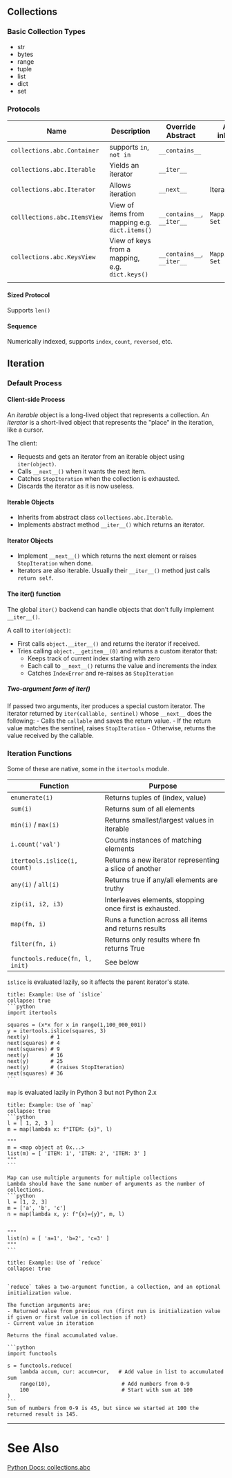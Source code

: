 
```toc

```

## Collections

### Basic Collection Types
* str
* bytes
* range
* tuple
* list
* dict
* set

### Protocols
| Name                         | Description                                     | Override Abstract          | Also inherits        |
| ---------------------------- | ----------------------------------------------- | -------------------------- | -------------------- |
| `collections.abc.Container`  | supports `in`, `not in`                         | `__contains__`             |                      |
| `collections.abc.Iterable`   | Yields an iterator                              | `__iter__`                 |                      |
| `collections.abc.Iterator`   | Allows iteration                                | `__next__`                 | Iterable             |
| `colllections.abc.ItemsView` | View of items from mapping e.g. `dict.items()`  | `__contains__`, `__iter__` | `MappingView`, `Set` |
| `collections.abc.KeysView`   | View of keys from a mapping, e.g. `dict.keys()` | `__contains__`, `__iter__` | `MappingView`, `Set` |
|                              |                                                 |                            |                      |


#### Sized Protocol
Supports `len()`

#### Sequence
Numerically indexed, supports `index`, `count`, `reversed`, etc.


## Iteration
### Default Process

#### Client-side Process
An *iterable* object is a long-lived object that represents a collection.
An *iterator* is a short-lived object that represents the "place" in the iteration, like a cursor.

The client:
- Requests and gets an iterator from an iterable object using `iter(object)`.
- Calls `__next__()` when it wants the next item.
- Catches `StopIteration` when the collection is exhausted.
- Discards the iterator as it is now useless.


#### Iterable Objects
- Inherits from abstract class `collections.abc.Iterable`.
- Implements abstract method `__iter__()` which returns an iterator.

#### Iterator Objects
- Implement `__next__()` which returns the next element or raises `StopIteration` when done.
- Iterators are also iterable. Usually their `__iter__()` method just calls `return self`.

#### The iter() function
The global `iter()` backend can handle objects that don't fully implement `__iter__()`.

A call to `iter(object)`:
- First calls `object.__iter__()` and returns the iterator if received.
- Tries calling `object.__getitem__(0)` and returns a custom iterator that:
	- Keeps track of current index starting with zero
	- Each call to `__next__()` returns the value and increments the index
	- Catches `IndexError` and re-raises as `StopIteration`

##### Two-argument form of iter()
If passed two arguments, iter produces a special custom iterator.
The iterator returned by `iter(callable, sentinel)` whose `__next__` does the following:
	- Calls the `callable` and saves the return value.
	- If the return value matches the sentinel, raises `StopIteration`
	- Otherwise, returns the value received by the callable.

### Iteration Functions
Some of these are native, some in the `itertools` module.

| Function                        | Purpose                                                 |
| ------------------------------- | ------------------------------------------------------- |
| `enumerate(i)`                  | Returns tuples of (index, value)                        |
| `sum(i)`                        | Returns sum of all elements                             |
| `min(i)` / `max(i)`             | Returns smallest/largest values in iterable             |
| `i.count('val')`                | Counts instances of matching elements                   |
| `itertools.islice(i, count)`    | Returns a new iterator representing a slice of another  |
| `any(i)` / `all(i)`             | Returns true if any/all elements are truthy             |
| `zip(i1, i2, i3)`               | Interleaves elements, stopping once first is exhausted. |
| `map(fn, i)`                    | Runs a function across all items and returns results    |
| `filter(fn, i)`                 | Returns only results where fn returns True              |
| `functools.reduce(fn, l, init)` | See below                                                        |

`islice` is evaluated lazily, so it affects the parent iterator's state.
````ad-example
title: Example: Use of `islice`
collapse: true
```python
import itertools

squares = (x*x for x in range(1,100_000_001))
y = itertools.islice(squares, 3)
next(y)       # 1
next(squares) # 4
next(squares) # 9
next(y)       # 16
next(y)       # 25
next(y)       # (raises StopIteration)
next(squares) # 36
```
````

`map` is evaluated lazily in Python 3 but not Python 2.x
````ad-example
title: Example: Use of `map`
collapse: true
```python
l = [ 1, 2, 3 ]
m = map(lambda x: f"ITEM: {x}", l)

"""
m = <map object at 0x...>
list(m) = [ 'ITEM: 1', 'ITEM: 2', 'ITEM: 3' ]
"""
```

Map can use multiple arguments for multiple collections
Lambda should have the same number of arguments as the number of collections.
```python
l = [1, 2, 3]
m = ['a', 'b', 'c']
n = map(lambda x, y: f"{x}={y}", m, l)


""" 
list(n) = [ 'a=1', 'b=2', 'c=3' ]
"""
```

````

````ad-example
title: Example: Use of `reduce`
collapse: true


`reduce` takes a two-argument function, a collection, and an optional initialization value.

The function arguments are:
- Returned value from previous run (first run is initialization value if given or first value in collection if not)
- Current value in iteration

Returns the final accumulated value.

```python
import functools

s = functools.reduce(
	lambda accum, cur: accum+cur,   # Add value in list to accumulated sum
	range(10),                       # Add numbers from 0-9
	100                              # Start with sum at 100
)
```
Sum of numbers from 0-9 is 45, but since we started at 100 the returned result is 145.
````

---
# See Also
[Python Docs: collections.abc](https://docs.python.org/3/library/collections.abc.html)
